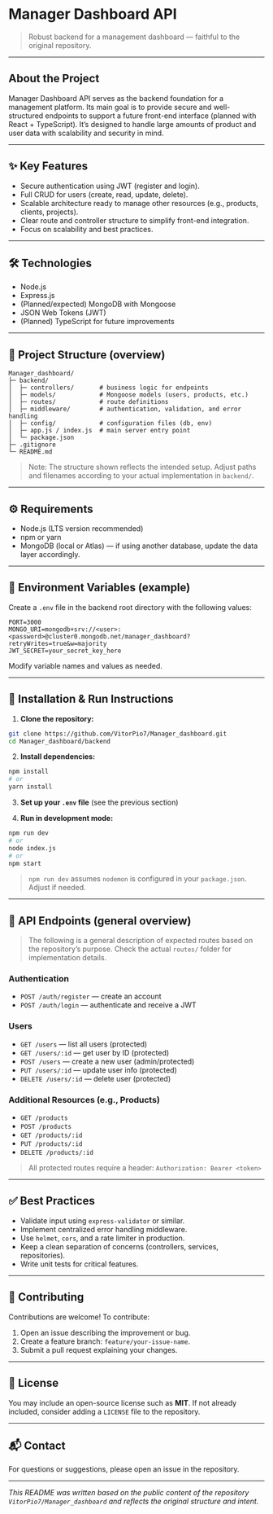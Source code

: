 # Manager Dashboard API

> Robust backend for a management dashboard — faithful to the original repository.

---

## About the Project

Manager Dashboard API serves as the backend foundation for a management platform. Its main goal is to provide secure and well-structured endpoints to support a future front-end interface (planned with React + TypeScript). It’s designed to handle large amounts of product and user data with scalability and security in mind.

---

## ✨ Key Features

* Secure authentication using JWT (register and login).
* Full CRUD for users (create, read, update, delete).
* Scalable architecture ready to manage other resources (e.g., products, clients, projects).
* Clear route and controller structure to simplify front-end integration.
* Focus on scalability and best practices.

---

## 🛠️ Technologies

* Node.js
* Express.js
* (Planned/expected) MongoDB with Mongoose
* JSON Web Tokens (JWT)
* (Planned) TypeScript for future improvements

---

## 📂 Project Structure (overview)

```
Manager_dashboard/
├─ backend/
│  ├─ controllers/       # business logic for endpoints
│  ├─ models/            # Mongoose models (users, products, etc.)
│  ├─ routes/            # route definitions
│  ├─ middleware/        # authentication, validation, and error handling
│  ├─ config/            # configuration files (db, env)
│  ├─ app.js / index.js  # main server entry point
│  └─ package.json
├─ .gitignore
└─ README.md
```

> Note: The structure shown reflects the intended setup. Adjust paths and filenames according to your actual implementation in `backend/`.

---

## ⚙️ Requirements

* Node.js (LTS version recommended)
* npm or yarn
* MongoDB (local or Atlas) — if using another database, update the data layer accordingly.

---

## 🔑 Environment Variables (example)

Create a `.env` file in the backend root directory with the following values:

```
PORT=3000
MONGO_URI=mongodb+srv://<user>:<password>@cluster0.mongodb.net/manager_dashboard?retryWrites=true&w=majority
JWT_SECRET=your_secret_key_here
```

Modify variable names and values as needed.

---

## 🚀 Installation & Run Instructions

1. **Clone the repository:**

```bash
git clone https://github.com/VitorPio7/Manager_dashboard.git
cd Manager_dashboard/backend
```

2. **Install dependencies:**

```bash
npm install
# or
yarn install
```

3. **Set up your `.env` file** (see the previous section)

4. **Run in development mode:**

```bash
npm run dev
# or
node index.js
# or
npm start
```

> `npm run dev` assumes `nodemon` is configured in your `package.json`. Adjust if needed.

---

## 📡 API Endpoints (general overview)

> The following is a general description of expected routes based on the repository’s purpose. Check the actual `routes/` folder for implementation details.

### Authentication

* `POST /auth/register` — create an account
* `POST /auth/login` — authenticate and receive a JWT

### Users

* `GET /users` — list all users (protected)
* `GET /users/:id` — get user by ID (protected)
* `POST /users` — create a new user (admin/protected)
* `PUT /users/:id` — update user info (protected)
* `DELETE /users/:id` — delete user (protected)

### Additional Resources (e.g., Products)

* `GET /products`
* `POST /products`
* `GET /products/:id`
* `PUT /products/:id`
* `DELETE /products/:id`

> All protected routes require a header: `Authorization: Bearer <token>`

---

## ✅ Best Practices

* Validate input using `express-validator` or similar.
* Implement centralized error handling middleware.
* Use `helmet`, `cors`, and a rate limiter in production.
* Keep a clean separation of concerns (controllers, services, repositories).
* Write unit tests for critical features.

---

## 🤝 Contributing

Contributions are welcome! To contribute:

1. Open an issue describing the improvement or bug.
2. Create a feature branch: `feature/your-issue-name`.
3. Submit a pull request explaining your changes.

---

## 📄 License

You may include an open-source license such as **MIT**. If not already included, consider adding a `LICENSE` file to the repository.

---

## 📬 Contact

For questions or suggestions, please open an issue in the repository.

---

*This README was written based on the public content of the repository `VitorPio7/Manager_dashboard` and reflects the original structure and intent.*
